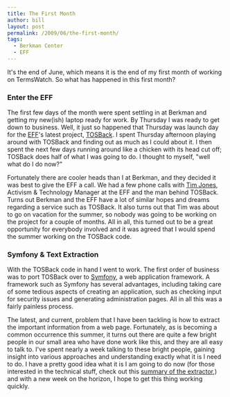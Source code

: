 ```yaml
---
title: The First Month
author: bill
layout: post
permalink: /2009/06/the-first-month/
tags:
  - Berkman Center
  - EFF
---
```

It's the end of June, which means it is the end of my first month of working on
TermsWatch. So what has happened in this first month?

### Enter the EFF

The first few days of the month were spent settling in at Berkman and getting
my new(ish) laptop ready for work. By Thursday I was ready to get down to
business. Well, it just so happened that Thursday was launch day for the
[EFF][1]'s latest project, [TOSBack][2]. I spent Thursday afternoon playing
around with TOSBack and finding out as much as I could about it. I then spent
the next few days running around like a chicken with its head cut off; TOSBack
does half of what I was going to do. I thought to myself, "well what do I do
now?"

Fortunately there are cooler heads than I at Berkman, and they decided it was
best to give the EFF a call. We had a few phone calls with [Tim Jones][3],
Activism & Technology Manager at the EFF and the man behind TOSBack. Turns out
Berkman and the EFF have a lot of similar hopes and dreams regarding a service
such as TOSBack. It also turns out that Tim was about to go on vacation for the
summer, so nobody was going to be working on the project for a couple of
months. All in all, this turned out to be a great opportunity for everybody
involved and it was agreed that I would spend the summer working on the TOSBack
code.

### Symfony & Text Extraction

With the TOSBack code in hand I went to work. The first order of business was
to port TOSBack over to [Symfony][4], a web application framework. A framework
such as Symfony has several advantages, including taking care of some tedious
aspects of creating an application, such as checking input for security issues
and generating administration pages. All in all this was a fairly painless
process.

The latest, and current, problem that I have been tackling is how to extract
the important information from a web page. Fortunately, as is becoming a common
occurrence this summer, it turns out there are quite a few bright people in our
small area who have done work like this, and they are all easy to talk to. I've
spent nearly a week talking to these bright people, gaining insight into
various approaches and understanding exactly what it is I need to do. I have a
pretty good idea what it is I am going to do now (for those interested in the
technical stuff, check out this [summary of the extractor][5],) and with a new
week on the horizon, I hope to get this thing working quickly.

 [1]: https://www.eff.org
 [2]: https://tosback.org/
 [3]: https://www.eff.org/about/staff/tim
 [4]: http://www.symfony-project.org/
 [5]: https://adam.law.harvard.edu/trac/termswatch/wiki/Scraper
